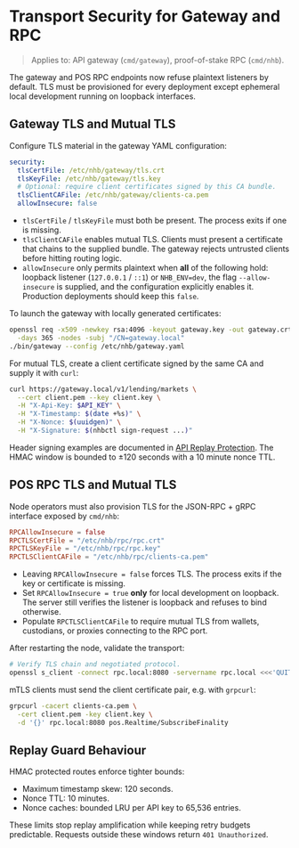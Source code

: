 # Transport Security for Gateway and RPC

> Applies to: API gateway (`cmd/gateway`), proof-of-stake RPC (`cmd/nhb`).

The gateway and POS RPC endpoints now refuse plaintext listeners by default. TLS
must be provisioned for every deployment except ephemeral local development
running on loopback interfaces.

## Gateway TLS and Mutual TLS

Configure TLS material in the gateway YAML configuration:

```yaml
security:
  tlsCertFile: /etc/nhb/gateway/tls.crt
  tlsKeyFile: /etc/nhb/gateway/tls.key
  # Optional: require client certificates signed by this CA bundle.
  tlsClientCAFile: /etc/nhb/gateway/clients-ca.pem
  allowInsecure: false
```

* `tlsCertFile` / `tlsKeyFile` must both be present. The process exits if one is
  missing.
* `tlsClientCAFile` enables mutual TLS. Clients must present a certificate that
  chains to the supplied bundle. The gateway rejects untrusted clients before
  hitting routing logic.
* `allowInsecure` only permits plaintext when **all** of the following hold:
  loopback listener (`127.0.0.1` / `::1`) or `NHB_ENV=dev`, the flag
  `--allow-insecure` is supplied, and the configuration explicitly enables it.
  Production deployments should keep this `false`.

To launch the gateway with locally generated certificates:

```bash
openssl req -x509 -newkey rsa:4096 -keyout gateway.key -out gateway.crt \
  -days 365 -nodes -subj "/CN=gateway.local"
./bin/gateway --config /etc/nhb/gateway.yaml
```

For mutual TLS, create a client certificate signed by the same CA and supply it
with `curl`:

```bash
curl https://gateway.local/v1/lending/markets \
  --cert client.pem --key client.key \
  -H "X-Api-Key: $API_KEY" \
  -H "X-Timestamp: $(date +%s)" \
  -H "X-Nonce: $(uuidgen)" \
  -H "X-Signature: $(nhbctl sign-request ...)"
```

Header signing examples are documented in [API Replay Protection](./api-auth.md).
The HMAC window is bounded to ±120 seconds with a 10 minute nonce TTL.

## POS RPC TLS and Mutual TLS

Node operators must also provision TLS for the JSON-RPC + gRPC interface exposed
by `cmd/nhb`:

```toml
RPCAllowInsecure = false
RPCTLSCertFile = "/etc/nhb/rpc/rpc.crt"
RPCTLSKeyFile = "/etc/nhb/rpc/rpc.key"
RPCTLSClientCAFile = "/etc/nhb/rpc/clients-ca.pem"
```

* Leaving `RPCAllowInsecure = false` forces TLS. The process exits if the key or
  certificate is missing.
* Set `RPCAllowInsecure = true` **only** for local development on loopback. The
  server still verifies the listener is loopback and refuses to bind otherwise.
* Populate `RPCTLSClientCAFile` to require mutual TLS from wallets, custodians,
  or proxies connecting to the RPC port.

After restarting the node, validate the transport:

```bash
# Verify TLS chain and negotiated protocol.
openssl s_client -connect rpc.local:8080 -servername rpc.local <<<'QUIT'
```

mTLS clients must send the client certificate pair, e.g. with `grpcurl`:

```bash
grpcurl -cacert clients-ca.pem \
  -cert client.pem -key client.key \
  -d '{}' rpc.local:8080 pos.Realtime/SubscribeFinality
```

## Replay Guard Behaviour

HMAC protected routes enforce tighter bounds:

* Maximum timestamp skew: 120 seconds.
* Nonce TTL: 10 minutes.
* Nonce caches: bounded LRU per API key to 65,536 entries.

These limits stop replay amplification while keeping retry budgets predictable.
Requests outside these windows return `401 Unauthorized`.
